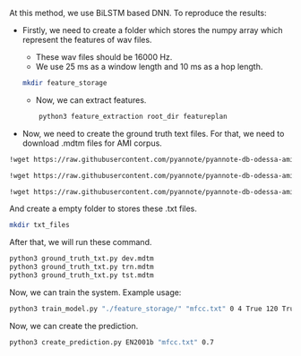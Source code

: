At this method, we use BiLSTM based DNN. To reproduce the results:

- Firstly, we need to create a folder which stores the numpy array which represent the features of wav files. 

    - These wav files should be 16000 Hz. 
    - We use 25 ms as a window length and 10 ms as a hop length.
    ``` sh
    mkdir feature_storage
    ```

    - Now, we can extract features.
    ``` sh
        python3 feature_extraction root_dir featureplan
    ```
        
- Now, we need to create the ground truth text files. For that, we need to download .mdtm files for AMI corpus. 
``` sh
!wget https://raw.githubusercontent.com/pyannote/pyannote-db-odessa-ami/master/AMI/data/speaker_diarization/dev.mdtm

!wget https://raw.githubusercontent.com/pyannote/pyannote-db-odessa-ami/master/AMI/data/speaker_diarization/trn.mdtm

!wget https://raw.githubusercontent.com/pyannote/pyannote-db-odessa-ami/master/AMI/data/speaker_diarization/tst.mdtm
```

And create a empty folder to stores these .txt files.
``` sh
mkdir txt_files
``` 
 After that, we will run these command.
``` sh
python3 ground_truth_txt.py dev.mdtm
python3 ground_truth_txt.py trn.mdtm
python3 ground_truth_txt.py tst.mdtm
```
Now, we can train the system. Example usage:

``` sh
python3 train_model.py "./feature_storage/" "mfcc.txt" 0 4 True 120 True 5
```

Now, we can create the prediction.

``` sh
python3 create_prediction.py EN2001b "mfcc.txt" 0.7
```
